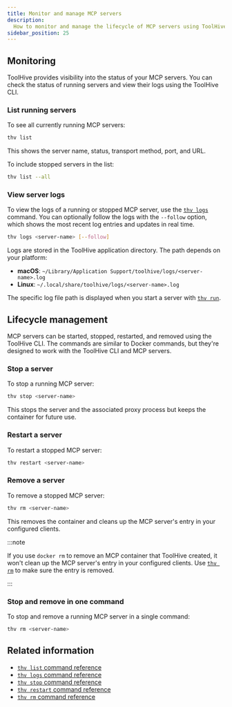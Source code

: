 ```yaml
---
title: Monitor and manage MCP servers
description:
  How to monitor and manage the lifecycle of MCP servers using ToolHive.
sidebar_position: 25
---
```


## Monitoring

ToolHive provides visibility into the status of your MCP servers. You can check
the status of running servers and view their logs using the ToolHive CLI.

### List running servers

To see all currently running MCP servers:

```bash
thv list
```

This shows the server name, status, transport method, port, and URL.

To include stopped servers in the list:

```bash
thv list --all
```

### View server logs

To view the logs of a running or stopped MCP server, use the
[`thv logs`](../reference/cli/thv_logs.md) command. You can optionally follow
the logs with the `--follow` option, which shows the most recent log entries and
updates in real time.

```bash
thv logs <server-name> [--follow]
```

Logs are stored in the ToolHive application directory. The path depends on your
platform:

- **macOS**: `~/Library/Application Support/toolhive/logs/<server-name>.log`
- **Linux**: `~/.local/share/toolhive/logs/<server-name>.log`

The specific log file path is displayed when you start a server with
[`thv run`](../reference/cli/thv_run.md).

## Lifecycle management

MCP servers can be started, stopped, restarted, and removed using the ToolHive
CLI. The commands are similar to Docker commands, but they're designed to work
with the ToolHive CLI and MCP servers.

### Stop a server

To stop a running MCP server:

```bash
thv stop <server-name>
```

This stops the server and the associated proxy process but keeps the container
for future use.

### Restart a server

To restart a stopped MCP server:

```bash
thv restart <server-name>
```

### Remove a server

To remove a stopped MCP server:

```bash
thv rm <server-name>
```

This removes the container and cleans up the MCP server's entry in your
configured clients.

:::note

If you use `docker rm` to remove an MCP container that ToolHive created, it
won't clean up the MCP server's entry in your configured clients. Use
[`thv rm`](../reference/cli/thv_rm.md) to make sure the entry is removed.

:::

### Stop and remove in one command

To stop and remove a running MCP server in a single command:

```bash
thv rm <server-name>
```

## Related information

- [`thv list` command reference](../reference/cli/thv_list.md)
- [`thv logs` command reference](../reference/cli/thv_logs.md)
- [`thv stop` command reference](../reference/cli/thv_stop.md)
- [`thv restart` command reference](../reference/cli/thv_restart.md)
- [`thv rm` command reference](../reference/cli/thv_rm.md)
